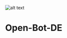 ![alt text](https://drive.google.com/file/d/1MDlehW4rBT6f5YrFLcDeLI5G5qVTtUpT/view?usp=sharing)

# Open-Bot-DE
